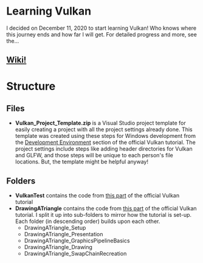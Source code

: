 # Learning Vulkan
I decided on December 11, 2020 to start learning Vulkan! Who knows where this journey ends and how far I will get. For detailed progress and more, see the...
## [Wiki!](https://github.com/kwilson33/learning-vulkan/wiki)

# Structure

## Files
* **Vulkan_Project_Template.zip** is a Visual Studio project template for easily creating a project with all the project settings already done. This template was created using these steps for Windows development from the [Development Environment](https://vulkan-tutorial.com/Development_environment#page_Setting-up-Visual-Studio) section of the official Vulkan tutorial. The project settings include steps like adding header directories for Vulkan and GLFW, and those steps will be unique to each person's file locations. But, the template might be helpful anyway! 

## Folders
* **VulkanTest** contains the code from [this part](https://vulkan-tutorial.com/Development_environment#page_Setting-up-Visual-Studio) of the official Vulkan tutorial
* **DrawingATriangle** contains the code from [this part](https://vulkan-tutorial.com/Drawing_a_triangle/Setup/Base_code#page_General-structure) of the official Vulkan tutorial. I split it up into sub-folders to mirror how the tutorial is set-up. Each folder (in descending order) builds upon each other. 
   * DrawingATriangle_Setup
   * DrawingATriangle_Presentation
   * DrawingATriangle_GraphicsPipelineBasics
   * DrawingATriangle_Drawing
   * DrawingATriangle_SwapChainRecreation
